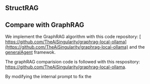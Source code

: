 ## StructRAG




## Compare with GraphRAG

We implement the GraphRAG algorithm with this code repository: [ https://github.com/TheAiSingularity/graphrag-local-ollama](https://github.com/TheAiSingularity/graphrag-local-ollama) and the [generalAgent](https://github.com/CosmosShadow/GeneralAgent) framewok. 


The graphRAG comparision code is followed with this respository: https://github.com/TheAiSingularity/graphrag-local-ollama. 

By modifying the internal prompt to fix the 
